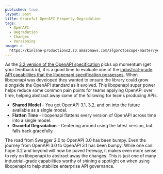 ```yaml
---
published: true
layout: post
title: Graceful OpenAPI Property Degradation
tags:
  - OpenAPI
  - Degradation
  - Changes
  - Versioning
image: >-
  https://kinlane-productions2.s3.amazonaws.com/algorotoscope-master/yellow-journalism-ny-56th-foggy.jpeg
---
```

As the [3.2 version of the OpenAPI specification](https://github.com/OAI/OpenAPI-Specification/blob/v3.2-dev/src/oas.md#tag-object) picks up momentum (get your feedback in), it is a good time to evaluate one of the [industrial-grade API capabilities that the libopenapi specification possesses](https://bit.ly/4hAxBf2). When libopenapi was developed they wanted to ensure the library could grow alongside the OpenAPI standard as it evolved. This libopenapi super power helps reduce some common pain points for teams applying OpenAPI over time, helping abstract away some of the following for teams producing APIs.

- **Shared Model** - You get OpenAPI 3.1, 3.2, and on into the future available as a single model.
- **Flatten Time** - libopenapi flattens every version of OpenAPI across time into a single model.
- **Graceful Degradation** - Centering around using the latest version, but falls back gracefully.

The road from Swagger 2.0 to OpenAPI 3.0 has been bumpy. Even the journey from OpenAPI 3.0 to OpenAPI 3.1 has been bumpy. While one can hope 3.2 and beyond will now be paved freeway, it makes even more sense to rely on libopenapi to abstract away the changes. This is just one of many industrial-grade capabilities worthy of shining a spotlight on when using libopenapi to help stabilize enterprise API governance.